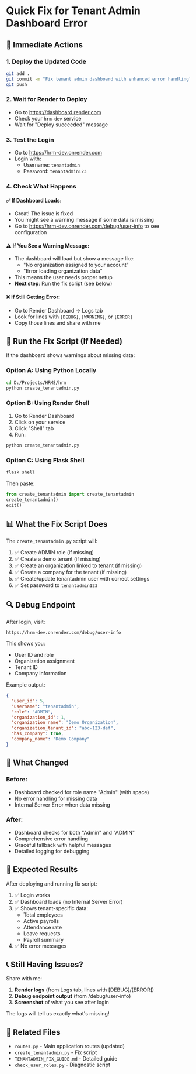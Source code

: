 # Quick Fix for Tenant Admin Dashboard Error

## 🚀 Immediate Actions

### 1. Deploy the Updated Code
```bash
git add .
git commit -m "Fix tenant admin dashboard with enhanced error handling"
git push
```

### 2. Wait for Render to Deploy
- Go to https://dashboard.render.com
- Check your `hrm-dev` service
- Wait for "Deploy succeeded" message

### 3. Test the Login
- Go to https://hrm-dev.onrender.com
- Login with:
  - Username: `tenantadmin`
  - Password: `tenantadmin123`

### 4. Check What Happens

#### ✅ If Dashboard Loads:
- Great! The issue is fixed
- You might see a warning message if some data is missing
- Go to https://hrm-dev.onrender.com/debug/user-info to see configuration

#### ⚠️ If You See a Warning Message:
- The dashboard will load but show a message like:
  - "No organization assigned to your account"
  - "Error loading organization data"
- This means the user needs proper setup
- **Next step**: Run the fix script (see below)

#### ❌ If Still Getting Error:
- Go to Render Dashboard → Logs tab
- Look for lines with `[DEBUG]`, `[WARNING]`, or `[ERROR]`
- Copy those lines and share with me

## 🔧 Run the Fix Script (If Needed)

If the dashboard shows warnings about missing data:

### Option A: Using Python Locally
```bash
cd D:/Projects/HRMS/hrm
python create_tenantadmin.py
```

### Option B: Using Render Shell
1. Go to Render Dashboard
2. Click on your service
3. Click "Shell" tab
4. Run:
```bash
python create_tenantadmin.py
```

### Option C: Using Flask Shell
```bash
flask shell
```
Then paste:
```python
from create_tenantadmin import create_tenantadmin
create_tenantadmin()
exit()
```

## 📊 What the Fix Script Does

The `create_tenantadmin.py` script will:
1. ✅ Create ADMIN role (if missing)
2. ✅ Create a demo tenant (if missing)
3. ✅ Create an organization linked to tenant (if missing)
4. ✅ Create a company for the tenant (if missing)
5. ✅ Create/update tenantadmin user with correct settings
6. ✅ Set password to `tenantadmin123`

## 🔍 Debug Endpoint

After login, visit:
```
https://hrm-dev.onrender.com/debug/user-info
```

This shows you:
- User ID and role
- Organization assignment
- Tenant ID
- Company information

Example output:
```json
{
  "user_id": 5,
  "username": "tenantadmin",
  "role": "ADMIN",
  "organization_id": 1,
  "organization_name": "Demo Organization",
  "organization_tenant_id": "abc-123-def",
  "has_company": true,
  "company_name": "Demo Company"
}
```

## 📝 What Changed

### Before:
- Dashboard checked for role name "Admin" (with space)
- No error handling for missing data
- Internal Server Error when data missing

### After:
- Dashboard checks for both "Admin" and "ADMIN"
- Comprehensive error handling
- Graceful fallback with helpful messages
- Detailed logging for debugging

## 🎯 Expected Results

After deploying and running fix script:

1. ✅ Login works
2. ✅ Dashboard loads (no Internal Server Error)
3. ✅ Shows tenant-specific data:
   - Total employees
   - Active payrolls
   - Attendance rate
   - Leave requests
   - Payroll summary
4. ✅ No error messages

## 📞 Still Having Issues?

Share with me:
1. **Render logs** (from Logs tab, lines with [DEBUG]/[ERROR])
2. **Debug endpoint output** (from /debug/user-info)
3. **Screenshot** of what you see after login

The logs will tell us exactly what's missing!

## 🔗 Related Files

- `routes.py` - Main application routes (updated)
- `create_tenantadmin.py` - Fix script
- `TENANTADMIN_FIX_GUIDE.md` - Detailed guide
- `check_user_roles.py` - Diagnostic script